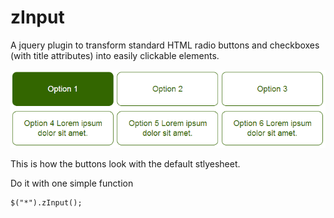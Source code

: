zInput
======

A jquery plugin to transform standard HTML radio buttons and checkboxes (with title attributes) into easily clickable elements.

![Buttons with default stylesheet](buttons.png)

This is how the buttons look with the default stlyesheet.

Do it with one simple function
```
$("*").zInput();
```
